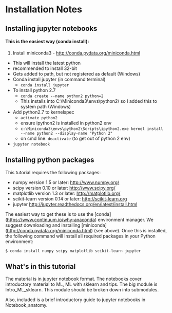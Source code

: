 # Installation Notes

##  Installing jupyter notebooks

#### This is the easiest way (conda install):

1. Install miniconda3 - http://conda.pydata.org/miniconda.html
  * This will install the latest python
  * recommended to install 32-bit
  * Gets added to path, but not registered as default (Windows)
* Conda install jupyter (in command terminal)
  * `conda install jupyter`
* To install python 2.7
  * `conda create --name python2 python=2`
  * This installs into C:\Miniconda3\envs\python2\ so I added this to system path (Windows)
* Add python2.7 to kernelspec
  * `activate python2`
  * ensure ipython2 is installed in python2 env
  * `c:\Miniconda3\envs\python2\Scripts\ipython2.exe kernel install --name python2 --display-name "Python 2"`
  * on cmd line: `deactivate` (to get out of python 2 env)
* `jupyter notebook`

## Installing python packages

This tutorial requires the following packages:

 * numpy version 1.5 or later: http://www.numpy.org/
 * scipy version 0.10 or later: http://www.scipy.org/
 * matplotlib version 1.3 or later: http://matplotlib.org/
 * scikit-learn version 0.14 or later: http://scikit-learn.org
 * jupyter http://jupyter.readthedocs.org/en/latest/install.html

The easiest way to get these is to use the [conda] (https://www.continuum.io/why-anaconda) environment manager. We suggest downloading and installing [miniconda] (http://conda.pydata.org/miniconda.html) (see above). Once this is installed, the following command will install all required packages in your Python environment:
	
	$ conda install numpy scipy matplotlib scikit-learn jupyter

## What's in this tutorial

The material is in jupyter notebook format.  The notebooks cover introductory material to ML, ML with sklearn and tips.  The big module is Intro_ML_sklearn.  This module should be broken down into submodules.

Also, included is a brief introductory guide to jupyter notebooks in Notebook_anatomy.

